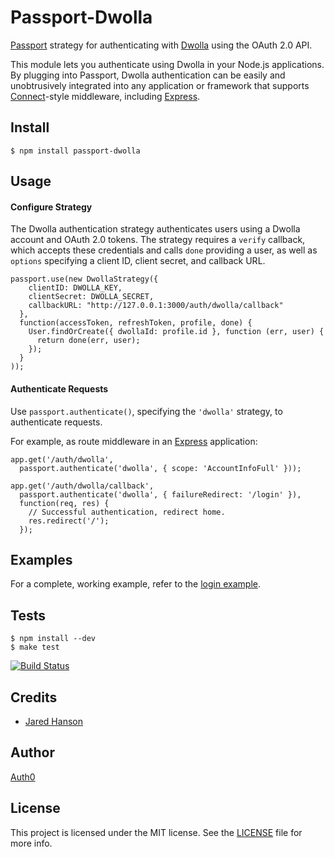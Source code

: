 # Passport-Dwolla

[Passport](https://github.com/jaredhanson/passport) strategy for authenticating
with [Dwolla](http://www.dwolla.com/) using the OAuth 2.0 API.

This module lets you authenticate using Dwolla in your Node.js applications.
By plugging into Passport, Dwolla authentication can be easily and
unobtrusively integrated into any application or framework that supports
[Connect](http://www.senchalabs.org/connect/)-style middleware, including
[Express](http://expressjs.com/).

## Install

    $ npm install passport-dwolla

## Usage

#### Configure Strategy

The Dwolla authentication strategy authenticates users using a Dwolla account
and OAuth 2.0 tokens.  The strategy requires a `verify` callback, which accepts
these credentials and calls `done` providing a user, as well as `options`
specifying a client ID, client secret, and callback URL.

    passport.use(new DwollaStrategy({
        clientID: DWOLLA_KEY,
        clientSecret: DWOLLA_SECRET,
        callbackURL: "http://127.0.0.1:3000/auth/dwolla/callback"
      },
      function(accessToken, refreshToken, profile, done) {
        User.findOrCreate({ dwollaId: profile.id }, function (err, user) {
          return done(err, user);
        });
      }
    ));

#### Authenticate Requests

Use `passport.authenticate()`, specifying the `'dwolla'` strategy, to
authenticate requests.

For example, as route middleware in an [Express](http://expressjs.com/)
application:

    app.get('/auth/dwolla',
      passport.authenticate('dwolla', { scope: 'AccountInfoFull' }));

    app.get('/auth/dwolla/callback',
      passport.authenticate('dwolla', { failureRedirect: '/login' }),
      function(req, res) {
        // Successful authentication, redirect home.
        res.redirect('/');
      });

## Examples

For a complete, working example, refer to the [login example](https://github.com/jaredhanson/passport-dwolla/tree/master/examples/login).

## Tests

    $ npm install --dev
    $ make test

[![Build Status](https://secure.travis-ci.org/jaredhanson/passport-dwolla.png)](http://travis-ci.org/jaredhanson/passport-dwolla)

## Credits

  - [Jared Hanson](http://github.com/jaredhanson)

## Author

[Auth0](auth0.com)

## License

This project is licensed under the MIT license. See the [LICENSE](LICENSE) file for more info.
